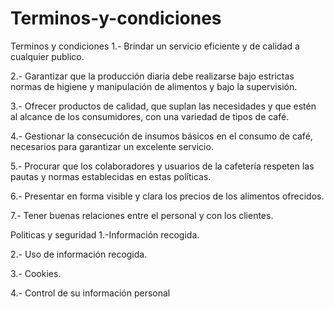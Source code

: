 # Terminos-y-condiciones
Terminos y condiciones
1.- Brindar un servicio eficiente y de calidad a cualquier publico.

2.- Garantizar que la producción diaria debe realizarse bajo estrictas normas de higiene y manipulación de alimentos y bajo la supervisión.

3.- Ofrecer productos de calidad, que suplan las necesidades y que estén al alcance de los consumidores, con una variedad de tipos de café.

4.- Gestionar la consecución de insumos básicos en el consumo de café, necesarios para garantizar un excelente servicio.

5.- Procurar que los colaboradores y usuarios de la cafetería respeten las pautas y normas establecidas en estas políticas.

6.- Presentar en forma visible y clara los precios de los alimentos ofrecidos.

7.- Tener buenas relaciones entre el personal y con los clientes.

Politicas y seguridad
1.-Información recogida.

2.- Uso de información recogida.

3.- Cookies.

4.- Control de su información personal
